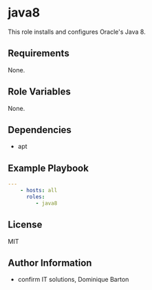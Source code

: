 java8
=====

This role installs and configures Oracle's Java 8.

Requirements
------------

None.

Role Variables
--------------

None.

Dependencies
------------

* apt

Example Playbook
----------------

```yaml
---
    - hosts: all
      roles:
         - java8
```

License
-------

MIT

Author Information
------------------

* confirm IT solutions, Dominique Barton

